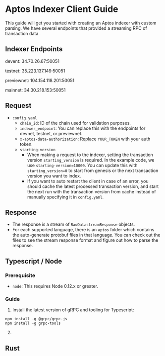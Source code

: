 # Aptos Indexer Client Guide
This guide will get you started with creating an Aptos indexer with custom parsing. We have several endpoints that provided a streaming RPC of transaction data. 

## Indexer Endpoints
devent: 34.70.26.67:50051

testnet: 35.223.137.149:50051

previewnet: 104.154.118.201:50051

mainnet: 34.30.218.153:50051

## Request
 - `config.yaml`
   - `chain_id`: ID of the chain used for validation purposes. 
   - `indexer_endpoint`: You can replace this with the endpoints for devnet, testnet, or previewnet. 
   - `x-aptos-data-authorization`: Replace `YOUR_TOKEN` with your auth token.
   - `starting-version`
     - When making a request to the indexer, setting the transaction version `starting_version` is required. In the example code, we use `starting-version=10000`. You can update this with `starting_version=0` to start from genesis or the next transaction version you want to index. 
     - If you want to auto restart the client in case of an error, you should cache the latest processed transaction version, and start the next run with the transaction version from cache instead of manually specifying it in `config.yaml`.
## Response
- The response is a stream of `RawDatastreamResponse` objects.
- For each supported language, there is an `aptos` folder which contains the auto-generate protobuf files in that language. You can check out the files to see the stream response format and figure out how to parse the response. 

## Typescript / Node
### Prerequisite
- `node`: This requires Node 0.12.x or greater.
### Guide
1. Install the latest version of gRPC and tooling for Typescript:
  ```
  npm install -g @grpc/grpc-js
  npm install -g grpc-tools
  ```
2. 
## Rust
